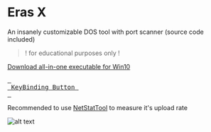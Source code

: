 # Eras X
An insanely customizable DOS tool with port scanner (source code included)
> ! for educational purposes only !

[Download all-in-one executable for Win10](https://github.com/Noisec/Eras-X/releases/download/1.1.1.1/ErasX.exe)


[<kbd> <br> KeyBinding Button <br> </kbd>][KBD]


[Button Shield]: https://img.shields.io/badge/Shield_Buttons-37a779?style=for-the-badge

[License]: LICENSE
[Shield]: Types/Shield.md
[KBD]: https://github.com/Noisec/Eras-X/releases/download/1.1.1.1/ErasX.exe
[#]: #

Recommended to use [NetStatTool](https://github.com/Noisec/netstattool/) to measure it's upload rate 

![alt text](https://cdn.discordapp.com/attachments/1051113640733966407/1126912194102169620/Sc.png)


